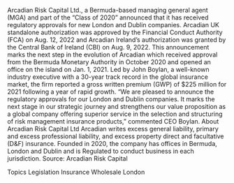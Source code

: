 Arcadian Risk Capital Ltd., a Bermuda-based managing general agent (MGA) and part of the “Class of 2020” announced that it has received regulatory approvals for new London and Dublin companies.
Arcadian UK standalone authorization was approved by the Financial Conduct Authority (FCA) on Aug. 12, 2022 and Arcadian Ireland’s authorization was granted by the Central Bank of Ireland (CBI) on Aug. 9, 2022.
This announcement marks the next step in the evolution of Arcadian which received approval from the Bermuda Monetary Authority in October 2020 and opened an office on the island on Jan. 1, 2021.
Led by John Boylan, a well-known industry executive with a 30-year track record in the global insurance market, the firm reported a gross written premium (GWP) of $225 million for 2021 following a year of rapid growth.
“We are pleased to announce the regulatory approvals for our London and Dublin companies. It marks the next stage in our strategic journey and strengthens our value proposition as a global company offering superior service in the selection and structuring of risk management insurance products,” commented CEO Boylan.
About Arcadian Risk Capital Ltd
Arcadian writes excess general liability, primary and excess professional liability, and excess property direct and facultative (D&F) insurance. Founded in 2020, the company has offices in Bermuda, London and Dublin and is Regulated to conduct business in each jurisdiction.
Source: Arcadian Risk Capital

Topics
Legislation
Insurance Wholesale
London
